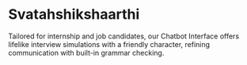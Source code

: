 # Svatahshikshaarthi
Tailored for internship and job candidates, our Chatbot Interface offers lifelike interview simulations with a friendly character, refining communication with built-in grammar checking.
